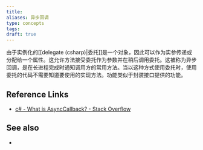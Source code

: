 ```yaml
---
title: 
aliases: 异步回调
type: concepts
tags: 
draft: true
---
```


由于实例化的[[delegate (csharp)|委托]]是一个对象，因此可以作为实参传递或分配给一个属性。这允许方法接受委托作为参数并在稍后调用委托。这被称为异步回调，是在长进程完成时通知调用方的常用方法。当以这种方式使用委托时，使用委托的代码不需要知道要使用的实现方法。功能类似于封装接口提供的功能。

## Reference Links

- [c# - What is AsyncCallback? - Stack Overflow](https://stackoverflow.com/questions/1047662/what-is-asynccallback)

## See also

- 